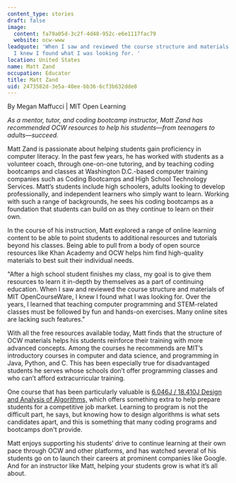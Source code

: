 ```yaml
---
content_type: stories
draft: false
image:
  content: fa79a05d-3c2f-4d48-952c-e6e1117fac79
  website: ocw-www
leadquote: 'When I saw and reviewed the course structure and materials of MIT OpenCourseWare,
  I knew I found what I was looking for. '
location: United States
name: Matt Zand
occupation: Educator
title: Matt Zand
uid: 2473582d-3e5a-40ee-bb36-6cf3b632dde8
---
```

By Megan Maffucci | MIT Open Learning

*As a mentor, tutor, and coding bootcamp instructor, Matt Zand has recommended OCW resources to help his students—from teenagers to adults—succeed.*

Matt Zand is passionate about helping students gain proficiency in computer literacy. In the past few years, he has worked with students as a volunteer coach, through one-on-one tutoring, and by teaching coding bootcamps and classes at Washington D.C.-based computer training companies such as Coding Bootcamps and High School Technology Services. Matt’s students include high schoolers, adults looking to develop professionally, and independent learners who simply want to learn. Working with such a range of backgrounds, he sees his coding bootcamps as a foundation that students can build on as they continue to learn on their own. 

In the course of his instruction, Matt explored a range of online learning content to be able to point students to additional resources and tutorials beyond his classes. Being able to pull from a body of open source resources like Khan Academy and OCW helps him find high-quality materials to best suit their individual needs. 

"After a high school student finishes my class, my goal is to give them resources to learn it in-depth by themselves as a part of continuing education. When I saw and reviewed the course structure and materials of MIT OpenCourseWare, I knew I found what I was looking for. Over the years, I learned that teaching computer programming and STEM-related classes must be followed by fun and hands-on exercises. Many online sites are lacking such features."

With all the free resources available today, Matt finds that the structure of OCW materials helps his students reinforce their training with more advanced concepts. Among the courses he recommends are MIT’s introductory courses in computer and data science, and programming in Java, Python, and C. This has been especially true for disadvantaged students he serves whose schools don’t offer programming classes and who can’t afford extracurricular training.

One course that has been particularly valuable is [6.046J / 18.410J Design and Analysis of Algorithms,](/courses/6-046j-design-and-analysis-of-algorithms-spring-2015) which offers something extra to help prepare students for a competitive job market. Learning to program is not the difficult part, he says, but knowing how to design algorithms is what sets candidates apart, and this is something that many coding programs and bootcamps don't provide. 

Matt enjoys supporting his students’ drive to continue learning at their own pace through OCW and other platforms, and has watched several of his students go on to launch their careers at prominent companies like Google. And for an instructor like Matt, helping your students grow is what it’s all about.